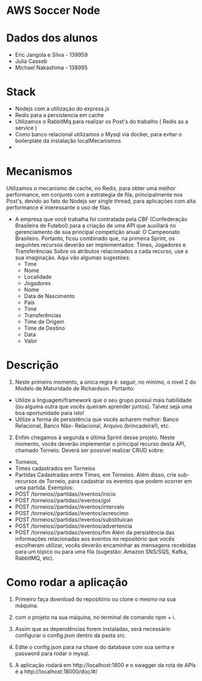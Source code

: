 # AWS Soccer Node

# Dados dos alunos
   *  Eric Jangola e Silva - 139959
   *  Julia Casseb
   *  Michael Nakashima - 138995

# Stack

*  Nodejs com a utilização do express.js
*  Redis para a persistencia em cache
*  Utilizamos o RabbitMq para realizar os Post's do trabalho ( Redis as a service )
*  Como banco relacional utilizamos o Mysql via docker, para evitar o boilerplate da instalação localMecanismos
*  
# Mecanismos

Utilizamos o mecanismo de cache, no Redis, para obter uma melhor performance, em conjunto com a estrategia de fila, principalmente nos Post's, devido ao fato do Nodejs ser single thread, para aplicações com alta performance é interessante o uso de filas.

*  A empresa que você trabalha foi contratada pela CBF (Confederação Brasileira de Futebol) 
para a criação de uma API que auxiliará no gerenciamento de sua principal competição anual: O 
Campeonato  Brasileiro. Portanto, ficou  combinado  que, na primeira  Sprint, os seguintes 
recursos deverão ser implementados: Times, Jogadores e Transferências Sobre os atributos relacionados a cada recurso, use a sua imaginação. Aqui vão algumas sugestões: 
    * Time 
    * Nome 
    * Localidade 
    * Jogadores 
    * Nome 
    * Data de Nascimento 
    * País 
    * Time 
    * Transferências 
    * Time de Origem 
    * Time de Destino 
    * Data 
    * Valor 
# Descrição 
1. Neste primeiro momento, a única regra é: seguir, no mínimo, o nível 2 do Modelo de Maturidade 
de Richardson. Portanto: 
- Utilize a linguagem/framework que o seu grupo possui mais habilidade (ou alguma outra 
que vocês queiram aprender juntos). Talvez seja uma boa oportunidade para isto! 
- Utilize a forma de persistência que vocês acharem melhor: Banco Relacional, Banco Não-
Relacional, Arquivo (brincadeira!), etc. 

2. Enfim chegamos à segunda e última Sprint desse projeto. Neste momento, vocês deverão 
implementar o principal recurso desta API, chamado Torneio. Deverá ser possível realizar CRUD 
sobre:  
* Torneios,  
* Times cadastrados em Torneios 
* Partidas Cadastradas entre Times, em Torneios. 
Além disso, crie sub-recursos de Torneio, para cadastrar os eventos que podem ocorrer em uma 
partida. Exemplos: 
* POST /torneios/<id>/partidas/<id>/eventos/inicio 
* POST /torneios/<id>/partidas/<id>/eventos/gol 
* POST /torneios/<id>/partidas/<id>/eventos/intervalo 
* POST /torneios/<id>/partidas/<id>/eventos/acrescimo 
* POST /torneios/<id>/partidas/<id>/eventos/substituicao 
* POST /torneios/<id>/partidas/<id>/eventos/advertencia 
* POST /torneios/<id>/partidas/<id>/eventos/fim 
Além da persistência das informações relacionadas aos eventos no repositório que vocês 
escolheram utilizar, vocês deverão encaminhar as mensagens recebidas para um tópico ou para 
uma fila (sugestão: Amazon SNS/SQS, Kafka, RabbitMQ, etc).  

# Como rodar a aplicação
1. Primeiro faça download do repositório ou clone o mesmo na sua máquina.

2. com o projeto na sua máquina, no terminal de comando npm + i.

3. Assim que as dependências forem instaladas, será necessário configurar o config.json dentro da pasta src.

4. Edite o config.json para na chave do database com sua senha e password para rodar o mysql.

5. A aplicação rodará em http://localhost:1800 e o swagger da rota de APIs é a http://localhost:18000/doc/#/
